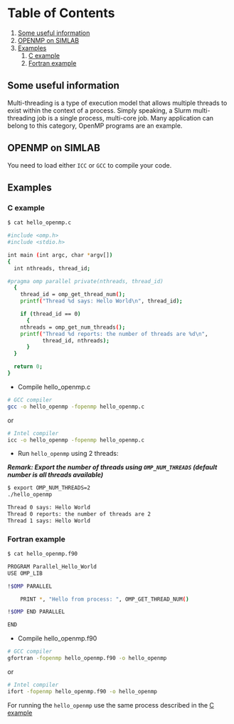 # Table of Contents
1. [Some useful information](#1)
2. [OPENMP on SIMLAB](#2)
3. [Examples](#3)
    1. [C example](#4)
    3. [Fortran example](#5)

## Some useful information <a name="1"></a>

Multi-threading is a type of execution model that allows multiple threads to exist within the context of a process. Simply speaking, a Slurm multi-threading job is a single process, multi-core job. Many application can belong to this category, OpenMP programs are an example.

## OPENMP on SIMLAB <a name="2"></a>

You need to load either `ICC` or `GCC` to compile your code.

## Examples <a name="3"></a>
### C example <a name="4"></a>
 
```sh
$ cat hello_openmp.c

#include <omp.h>
#include <stdio.h>

int main (int argc, char *argv[])
{
  int nthreads, thread_id;

#pragma omp parallel private(nthreads, thread_id)
  {
    thread_id = omp_get_thread_num();
    printf("Thread %d says: Hello World\n", thread_id);

    if (thread_id == 0)
      {
	nthreads = omp_get_num_threads();
	printf("Thread %d reports: the number of threads are %d\n", 
	       thread_id, nthreads);
      }
  }

  return 0;
}
```
  
 
- Compile hello_openmp.c
 
```bash
# GCC compiler
gcc -o hello_openmp -fopenmp hello_openmp.c
```
or 
```bash
# Intel compiler
icc -o hello_openmp -fopenmp hello_openmp.c
```

- Run `hello_openmp` using 2 threads: <a name="exec"></a>

***Remark: Export the number of threads using `OMP_NUM_THREADS` (default number is all threads available)***
```sh
$ export OMP_NUM_THREADS=2
./hello_openmp

Thread 0 says: Hello World
Thread 0 reports: the number of threads are 2
Thread 1 says: Hello World
```
  
### Fortran example <a name="5"></a>
  
```sh
$ cat hello_openmp.f90

PROGRAM Parallel_Hello_World
USE OMP_LIB

!$OMP PARALLEL

    PRINT *, "Hello from process: ", OMP_GET_THREAD_NUM()

!$OMP END PARALLEL

END
```
  
- Compile hello_openmp.f90
 
```bash
# GCC compiler
gfortran -fopenmp hello_openmp.f90 -o hello_openmp
```
or 
```bash
# Intel compiler
ifort -fopenmp hello_openmp.f90 -o hello_openmp 
```

For running the `hello_openmp` use the same process described in the [C example](#exec)
